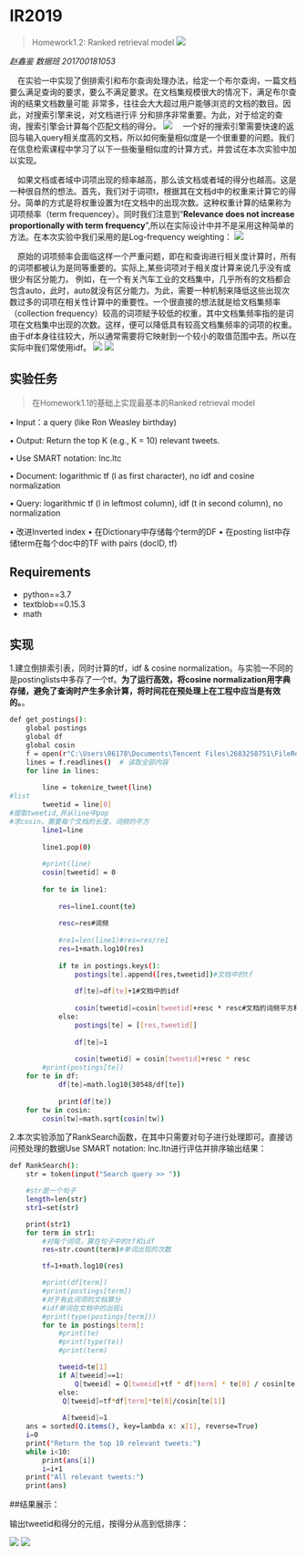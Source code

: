 # IR2019
>Homework1.2: Ranked retrieval model
![](./report_img/img1.png)

*赵鑫鉴 数据班 201700181053*

&emsp;在实验一中实现了倒排索引和布尔查询处理办法，给定一个布尔查询，一篇文档要么满足查询的要求，要么不满足要求。在文档集规模很大的情况下，满足布尔查询的结果文档数量可能 非常多，往往会大大超过用户能够浏览的文档的数目。因此，对搜索引擎来说，对文档进行评 分和排序非常重要。为此，对于给定的查询，搜索引擎会计算每个匹配文档的得分。
![](./report_img/img2.png)
&emsp;一个好的搜索引擎需要快速的返回与输入query相关度高的文档，所以如何衡量相似度是一个很重要的问题。我们在信息检索课程中学习了以下一些衡量相似度的计算方式，并尝试在本次实验中加以实现。

&emsp;如果文档或者域中词项出现的频率越高，那么该文档或者域的得分也越高。这是一种很自然的想法。首先，我们对于词项t，根据其在文档d中的权重来计算它的得分。简单的方式是将权重设置为t在文档中的出现次数。这种权重计算的结果称为词项频率（term frequencey）。同时我们注意到“**Relevance does not increase proportionally with term frequency**”,所以在实际设计中并不是采用这种简单的方法。在本次实验中我们采用的是Log-frequency weighting：
![](./report_img/img3.png)

&emsp;原始的词项频率会面临这样一个严重问题，即在和查询进行相关度计算时，所有的词项都被认为是同等重要的。实际上,某些词项对于相关度计算来说几乎没有或很少有区分能力。 例如，在一个有关汽车工业的文档集中，几乎所有的文档都会包含auto，此时，auto就没有区分能力。为此，需要一种机制来降低这些出现次数过多的词项在相关性计算中的重要性。一个很直接的想法就是给文档集频率（collection frequency）较高的词项赋予较低的权重，其中文档集频率指的是词项在文档集中出现的次数。这样，便可以降低具有较高文档集频率的词项的权重。由于df本身往往较大，所以通常需要将它映射到一个较小的取值范围中去。所以在实际中我们常使用idf。
![](./report_img/img6.png)
![](./report_img/img5.png)
## 实验任务
>在Homework1.1的基础上实现最基本的Ranked retrieval model 

• Input：a query (like Ron Weasley birthday) 

• Output: Return the top K (e.g., K = 10) relevant tweets. 

• Use SMART notation: lnc.ltc 

• Document: logarithmic tf (l as first character), no idf and cosine normalization 

• Query: logarithmic tf (l in leftmost column), idf (t in second column), no normalization 

• 改进Inverted index • 在Dictionary中存储每个term的DF • 在posting list中存储term在每个doc中的TF with pairs (docID, tf) 
## Requirements
+ python==3.7
+ textblob==0.15.3
+ math
## 实现
1.建立倒排索引表，同时计算的tf，idf & cosine normalization。与实验一不同的是postinglists中多存了一个tf。**为了运行高效，将cosine normalization用字典存储，避免了查询时产生多余计算，将时间花在预处理上在工程中应当是有效的。**。
```sh
def get_postings():
    global postings
    global df
    global cosin
    f = open(r"C:\Users\86178\Documents\Tencent Files\2683258751\FileRecv\tweets.txt")
    lines = f.readlines()  # 读取全部内容
    for line in lines:
    
        line = tokenize_tweet(line)
#list
        tweetid = line[0]
#提取tweetid,并从line中pop
#求cosin，需要每个文档的长度，词频的平方
        line1=line
        
        line1.pop(0)
        
        #print(line)
        cosin[tweetid] = 0
        
        for te in line1:
        
            res=line1.count(te)
            
            resc=res#词频
            
            #re1=len(line1)#res=res/re1
            res=1+math.log10(res)
            
            if te in postings.keys():
                postings[te].append([res,tweetid])#文档中的tf
                
                df[te]=df[te]+1#文档中的idf
                
                cosin[tweetid]=cosin[tweetid]+resc * resc#文档的词频平方和
            else:
                postings[te] = [[res,tweetid]]
                
                df[te]=1
                
                cosin[tweetid] = cosin[tweetid]+resc * resc
        #print(postings[te])
    for te in df:
            df[te]=math.log10(30548/df[te])
            
            print(df[te])
    for tw in cosin:
        cosin[tw]=math.sqrt(cosin[tw])
```
2.本次实验添加了RankSearch函数，在其中只需要对句子进行处理即可。直接访问预处理的数据Use SMART notation: lnc.ltn进行评估并排序输出结果：
```sh
def RankSearch():
    str = token(input("Search query >> "))

    #str是一个句子
    length=len(str)
    str1=set(str)

    print(str1)
    for term in str1:
        #对每个词项，算在句子中的tf和idf
        res=str.count(term)#单词出现的次数

        tf=1+math.log10(res)

        #print(df[term])
        #print(postings[term])
        #对于有此词项的文档算分
        #idf单词在文档中的出现i
        #print(type(postings[term]))
        for te in postings[term]:
            #print(te)
            #print(type(te))
            #print(term)

            tweeid=te[1]
            if A[tweeid]==1:
                Q[tweeid] = Q[tweeid]+tf * df[term] * te[0] / cosin[te[1]]
            else:
             Q[tweeid]=tf*df[term]*te[0]/cosin[te[1]]
             
             A[tweeid]=1
    ans = sorted(Q.items(), key=lambda x: x[1], reverse=True)
    i=0
    print("Return the top 10 relevant tweets:")
    while i<10:
        print(ans[i])
        i=i+1
    print("All relevant tweets:")
    print(ans)

```
##结果展示：

输出tweetid和得分的元组，按得分从高到低排序：

![](./report_img/img8.png)
![](./report_img/img9.png)










